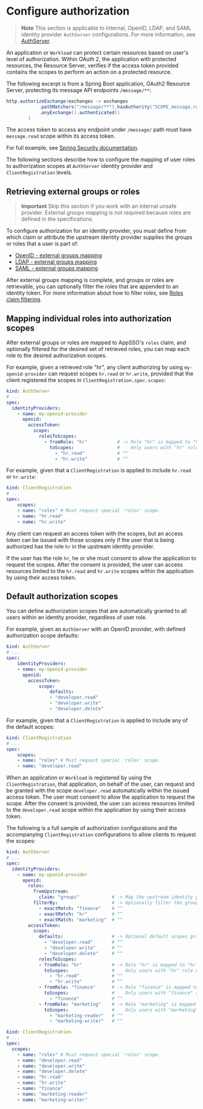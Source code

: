 # Configure authorization

> **Note** This section is applicable to Internal, OpenID, LDAP, and SAML identity provider
> `AuthServer` configurations. For more information, see [AuthServer](../crds/authserver.hbs.md).

An application or `Workload` can protect certain resources based on user's level of authorization. Within OAuth 2, the application
with protected resources, the Resource Server, verifies if the access token provided contains the scopes to perform
an action on a protected resource.

The following excerpt is from a Spring Boot application, OAuth2 Resource Server, 
protecting its message API endpoints `/message/**`:

```java
http.authorizeExchange(exchanges -> exchanges
			.pathMatchers("/message/**").hasAuthority("SCOPE_message.read")
			.anyExchange().authenticated()
        )
```

The access token to access any endpoint under `/message/` path must have `message.read` 
scope within its access token.

For full example, see [Spring Security documentation](https://docs.spring.io/spring-security/reference/servlet/oauth2/resource-server/jwt.html#oauth2resourceserver-jwt-sansboot).

The following sections describe how to configure the mapping of user roles to 
authorization scopes at `AuthServer` identity provider and `ClientRegistration` levels.

## <a id="external-groups-roles"></a> Retrieving external groups or roles

> **Important** Skip this section if you work with an internal unsafe provider. 
> External groups mapping is not required because roles are defined in the specifications.

To configure authorization for an identity provider, you must define from which claim or attribute the
upstream identity provider supplies the groups or roles that a user is part of:

- [OpenID - external groups mapping](./identity-providers.md#openid-external-groups-mapping)
- [LDAP - external groups mapping](./identity-providers.md#ldap-external-groups-mapping)
- [SAML - external groups mapping](./identity-providers.md#openid-external-groups-mapping)

After external groups mapping is complete, and groups or roles are retrievable, you can optionally
filter the roles that are appended to an identity token. 
For more information about how to filter roles, see [Roles claim filtering](./identity-providers.md#roles-filtering).

## <a id="individual-roles"></a> Mapping individual roles into authorization scopes

After external groups or roles are mapped to AppSSO's `roles` claim, 
and optionally filtered for the desired set of retrieved roles, 
you can map each role to the desired authorization scopes.

For example, given a retrieved role "hr", any client authorizing by using `my-openid-provider` can request scopes
`hr.read` or `hr.write`, provided that the client registered the scopes in `ClientRegistration.spec.scopes`:

```yaml
kind: AuthServer
# ...
spec:
  identityProviders:
    - name: my-openid-provider
      openid:
        accessToken:
          scope:
            rolesToScopes:
              - fromRole: "hr"           # -> Role "hr" is mapped to "hr.read", "hr.write" scopes.
                toScopes:                #    Only users with "hr" role can be issued access token with these scopes.
                  - "hr.read"            # ^^
                  - "hr.write"           # ^^
```

For example, given that a `ClientRegistration` is applied to include `hr.read` or `hr.write`:

```yaml
kind: ClientRegistration
# ...
spec:
    scopes:
    - name: "roles" # Must request special 'roles' scope.
    - name: "hr.read"
    - name: "hr.write"
```

Any client can request an access token with the scopes, but an access token can 
be issued with those scopes only if the user that is being authorized has the role `hr` in the upstream identity provider.

If the user has the role `hr`, he or she must consent to allow the application to request the scopes.
After the consent is provided, the user can access resources limited to the `hr.read` and `hr.write` scopes within
the application by using their access token.

## <a id='default-scopes'></a> Default authorization scopes

You can define authorization scopes that are automatically granted to all users within an identity provider, regardless
of user role.

For example, given an `AuthServer` with an OpenID provider, with defined authorization scope defaults:

```yaml
kind: AuthServer
# ...
spec:
    identityProviders:
    - name: my-openid-provider
      openid:
        accessToken:
            scope:
                defaults:
                - "developer.read"
                - "developer.write"
                - "developer.delete"
```

For example, given that a `ClientRegistration` is applied to include any of the default scopes:

```yaml
kind: ClientRegistration
# ...
spec:
    scopes:
    - name: "roles" # Must request special 'roles' scope.
    - name: "developer.read"
```

When an application or `Workload` is registered by using the `ClientRegistration`, 
that application, on behalf of the user, can request and be granted with the scope 
`developer.read` automatically within the issued access token. 
The user must consent to allow the application to request the scope. 
After the consent is provided, the user can access resources limited to the 
`developer.read` scope within the application by using their access token.

The following is a full sample of authorization configurations and the accompanying 
`ClientRegistration` configurations to allow clients to request the scopes:

```yaml
kind: AuthServer
# ...
spec:
  identityProviders:
    - name: my-openid-provider
      openid:
        roles:
          fromUpstream:
            claim: "groups"            # -> Map the upstream identity provider's external groups or roles claim.
          filterBy:                    # -> Optionally filter the groups or roles retrieved from identity provider.
            - exactMatch: "finance"    # ^^
            - exactMatch: "hr"         # ^^
            - exactMatch: "marketing"  # ^^
        accessToken:
          scope:
            defaults:                  # -> Optional default scopes granted to any user within the identity provider.
              - "developer.read"       # ^^
              - "developer.write"      # ^^
              - "developer.delete"     # ^^
            rolesToScopes:
            - fromRole: "hr"           # -> Role "hr" is mapped to "hr.read", "hr.write" scopes.
              toScopes:                #    Only users with "hr" role can be issued access token with these scopes.
                - "hr.read"            # ^^
                - "hr.write"           # ^^
            - fromRole: "finance"      # -> Role "finance" is mapped to "finance" scope.
              toScopes:                #    Only users with "finance" role can be issued an access token with this scope.
                - "finance"            # ^^
            - fromRole: "marketing"    # -> Role "marketing" is mapped to "marketing-reader", "marketing-writer" scopes.
              toScopes:                #    Only users with "marketing" role can be issued an access token with these scopes.
                - "marketing-reader"   # ^^
                - "marketing-writer"   # ^^
```

```yaml
kind: ClientRegistration
# ...
spec:
  scopes:
    - name: "roles" # Must request special 'roles' scope.
    - name: "developer.read"
    - name: "developer.write"
    - name: "developer.delete"
    - name: "hr.read"
    - name: "hr.write"
    - name: "finance"
    - name: "marketing-reader"
    - name: "marketing-writer"
```
